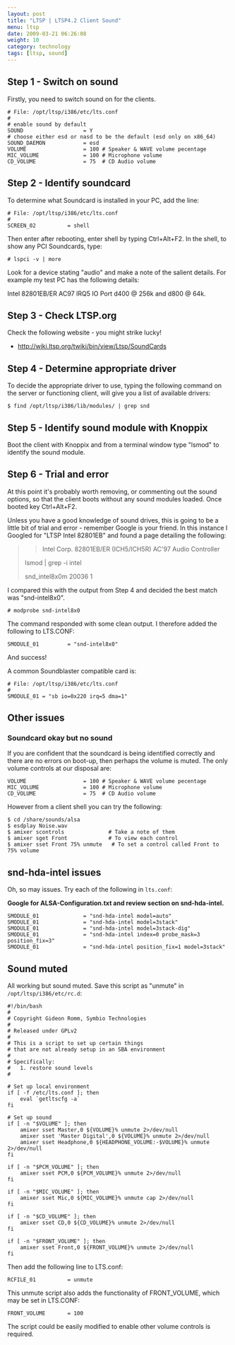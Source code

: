 ```yaml
---
layout: post
title: "LTSP | LTSP4.2 Client Sound"
menu: ltsp
date: 2009-03-21 06:26:08
weight: 10
category: technology
tags: [ltsp, sound]
---
```


## Step 1 - Switch on sound

Firstly, you need to switch sound on for the clients.

    # File: /opt/ltsp/i386/etc/lts.conf
    #
    # enable sound by default
    SOUND                   = Y
    # choose either esd or nasd to be the default (esd only on x86_64)
    SOUND_DAEMON            = esd
    VOLUME                  = 100 # Speaker & WAVE volume pecentage
    MIC_VOLUME              = 100 # Microphone volume
    CD_VOLUME               = 75  # CD Audio volume

<!--more-->

## Step 2 - Identify soundcard

To determine what Soundcard is installed in your PC, add the line:

    # File: /opt/ltsp/i386/etc/lts.conf
    #
    SCREEN_02          = shell

Then enter after rebooting, enter shell by typing Ctrl+Alt+F2. In the shell, to show any PCI Soundcards, type:

    # lspci -v | more

Look for a device stating "audio" and make a note of the salient details. For example my test PC has the following details:

Intel 82801EB/ER AC97 IRQ5 IO Port d400 @ 256k and d800 @ 64k.

## Step 3 - Check LTSP.org

Check the following website - you might strike lucky!

   * http://wiki.ltsp.org/twiki/bin/view/Ltsp/SoundCards

## Step 4 - Determine appropriate driver

To decide the appropriate driver to use, typing the following command on the server or functioning client, will give you a list of available drivers:

    $ find /opt/ltsp/i386/lib/modules/ | grep snd

## Step 5 - Identify sound module with Knoppix

Boot the client with Knoppix and from a terminal window type "lsmod" to identify the sound module.

## Step 6 - Trial and error

At this point it's probably worth removing, or commenting out the sound options, so that the client boots without any sound modules loaded. Once booted key Ctrl+Alt+F2.

Unless you have a good knowledge of sound drives, this is going to be a little bit of trial and error - remember Google is your friend. In this instance I Googled for "LTSP Intel 82801EB" and found a page detailing the following:

 >> Intel Corp. 82801EB/ER (ICH5/ICH5R) AC'97 Audio Controller
 >
 > lsmod | grep -i intel
 >
 > snd_intel8x0m 20036 1

I compared this with the output from Step 4 and decided the best match was "snd-intel8x0".

    # modprobe snd-intel8x0

The command responded with some clean output. I therefore added the following to LTS.CONF:

    SMODULE_01         = "snd-intel8x0"

And success!

A common Soundblaster compatible card is:

    # File: /opt/ltsp/i386/etc/lts.conf
    #
    SMODULE_01 = "sb io=0x220 irq=5 dma=1"

## Other issues

### Soundcard okay but no sound

If you are confident that the soundcard is being identified correctly and there are no errors on boot-up, then perhaps the volume is muted. The only volume controls at our disposal are:

    VOLUME                  = 100 # Speaker & WAVE volume pecentage
    MIC_VOLUME              = 100 # Microphone volume
    CD_VOLUME               = 75  # CD Audio volume

However from a client shell you can try the following:

    $ cd /share/sounds/alsa
    $ esdplay Noise.wav
    $ amixer scontrols              # Take a note of them
    $ amixer sget Front             # To view each control
    $ amixer sset Front 75% unmute   # To set a control called Front to 75% volume

## snd-hda-intel issues

Oh, so may issues. Try each of the following in `lts.conf`:

**Google for ALSA-Configuration.txt and review section on snd-hda-intel.**

    SMODULE_01              = "snd-hda-intel model=auto"
    SMODULE_01              = "snd-hda-intel model=3stack"
    SMODULE_01              = "snd-hda-intel model=3stack-dig"
    SMODULE_01              = "snd-hda-intel index=0 probe_mask=3 position_fix=3"
    SMODULE_01              = "snd-hda-intel position_fix=1 model=3stack"

## Sound muted

All working but sound muted. Save this script as "unmute" in `/opt/ltsp/i386/etc/rc.d`:

    #!/bin/bash
    #
    # Copyright Gideon Romm, Symbio Technologies
    #
    # Released under GPLv2
    #
    # This is a script to set up certain things 
    # that are not already setup in an SBA environment
    #
    # Specifically:
    #   1. restore sound levels
    #

    # Set up local environment
    if [ -f /etc/lts.conf ]; then
        eval `getltscfg -a`
    fi

    # Set up sound
    if [ -n "$VOLUME" ]; then
        amixer sset Master,0 ${VOLUME}% unmute 2>/dev/null
        amixer sset 'Master Digital',0 ${VOLUME}% unmute 2>/dev/null
        amixer sset Headphone,0 ${HEADPHONE_VOLUME:-$VOLUME}% unmute 2>/dev/null
    fi

    if [ -n "$PCM_VOLUME" ]; then
        amixer sset PCM,0 ${PCM_VOLUME}% unmute 2>/dev/null
    fi

    if [ -n "$MIC_VOLUME" ]; then
        amixer sset Mic,0 ${MIC_VOLUME}% unmute cap 2>/dev/null
    fi

    if [ -n "$CD_VOLUME" ]; then
        amixer sset CD,0 ${CD_VOLUME}% unmute 2>/dev/null
    fi

    if [ -n "$FRONT_VOLUME" ]; then
        amixer sset Front,0 ${FRONT_VOLUME}% unmute 2>/dev/null
    fi

Then add the following line to LTS.conf:

    RCFILE_01          = unmute

This unmute script also adds the functionality of FRONT_VOLUME, which may be set in LTS.CONF:

    FRONT_VOLUME       = 100

The script could be easily modified to enable other volume controls is required.

